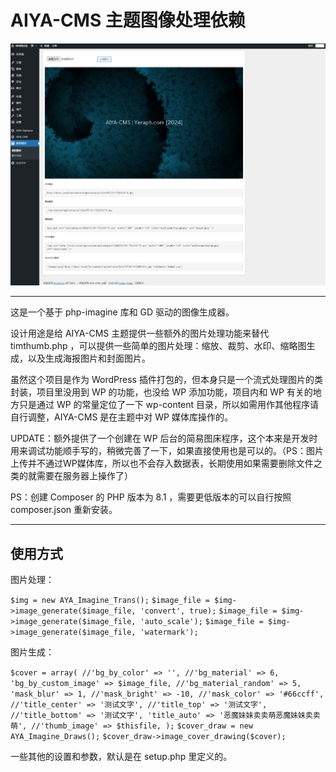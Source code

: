 # AIYA-CMS 主题图像处理依赖

![截图](https://github.com/yeraph-plus/aiya-cms-image-manager/blob/main/screenshot/2024-07-30%20040126.png)

---

这是一个基于 php-imagine 库和 GD 驱动的图像生成器。

设计用途是给 AIYA-CMS 主题提供一些额外的图片处理功能来替代 timthumb.php ，可以提供一些简单的图片处理：缩放、裁剪、水印、缩略图生成，以及生成海报图片和封面图片。

虽然这个项目是作为 WordPress 插件打包的，但本身只是一个流式处理图片的类封装，项目里没用到 WP 的功能，也没给 WP 添加功能，项目内和 WP 有关的地方只是通过 WP 的常量定位了一下 wp-content 目录，所以如需用作其他程序请自行调整，AIYA-CMS 是在主题中对 WP 媒体库操作的。

UPDATE：额外提供了一个创建在 WP 后台的简易图床程序，这个本来是开发时用来调试功能顺手写的，稍微完善了一下，如果直接使用也是可以的。（PS：图片上传并不通过WP媒体库，所以也不会存入数据表，长期使用如果需要删除文件之类的就需要在服务器上操作了）

PS：创建 Composer 的 PHP 版本为 8.1 ，需要更低版本的可以自行按照 composer.json 重新安装。

---

## 使用方式

图片处理：

`$img = new AYA_Imagine_Trans();`
`$image_file = $img->image_generate($image_file, 'convert', true);`
`$image_file = $img->image_generate($image_file, 'auto_scale');`
`$image_file = $img->image_generate($image_file, 'watermark');`

图片生成：

`$cover = array(
    //'bg_by_color' => '',
    //'bg_material' => 6,
    'bg_by_custom_image' => $image_file,
    //'bg_material_random' => 5,
    'mask_blur' => 1,
    //'mask_bright' => -10,
    //'mask_color' => '#66ccff',
    //'title_center' => '测试文字',
    //'title_top' => '测试文字',
    //'title_bottom' => '测试文字',
    'title_auto' => '恶魔妹妹卖卖萌恶魔妹妹卖卖萌',
    //'thumb_image' => $thisfile,
);`
`$cover_draw = new AYA_Imagine_Draws();`
`$cover_draw->image_cover_drawing($cover);`

一些其他的设置和参数，默认是在 setup.php 里定义的。